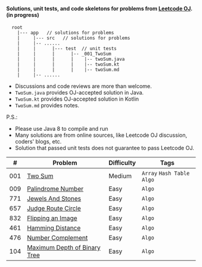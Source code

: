 #### Solutions, unit tests, and code skeletons for problems from [Leetcode OJ](https://leetcode.com/problemset/algorithms/).  (in progress)

```plain
  root
    |--- app   // solutions for problems
    |     |--- src   // solutions for problems
    |     |-- ......
    |     |      |--- test  // unit tests
    |     |      |      |-- _001_TwoSum
    |     |      |      |    |-- twoSum.java 
    |     |      |      |    |-- twoSum.kt
    |     |      |      |    |-- twoSum.md
    |     |-- ......

```

* Discussions and code reviews are more than welcome.
* `TwoSum.java` provides OJ-accepted solution in Java.
* `TwoSum.kt` provides OJ-accepted solution in Kotlin
* `TwoSum.md` provides notes. 

P.S.:
- Please use Java 8 to compile and run
- Many solutions are from online sources, like Leetcode OJ discussion, coders' blogs, etc.
- Solution that passed unit tests does not guarantee to pass Leetcode OJ.

| # | Problem | Difficulty | Tags |
| :---: | ---- | ---- | ---- |
| 001 | [Two Sum](https://github.com/underwindfall/LeetCode/tree/master/app/src/test/java/com/qifan/leetcode/problems/twoSum) | Medium | `Array` `Hash Table` `Algo` |
| 009 | [Palindrome Number](https://github.com/underwindfall/LeetCode/tree/master/app/src/test/java/com/qifan/leetcode/problems/palindromeNumber) | Easy | `Algo`  |
| 771 | [Jewels And Stones](https://github.com/underwindfall/LeetCode/tree/master/app/src/test/java/com/qifan/leetcode/problems/jewelsAndStones) | Easy | `Algo`  |
| 657 | [Judge Route Circle](https://github.com/underwindfall/LeetCode/tree/master/app/src/test/java/com/qifan/leetcode/problems/judgeRouteCircle) | Easy | `Algo`  |
| 832 | [Flipping an Image](https://github.com/underwindfall/LeetCode/tree/master/app/src/test/java/com/qifan/leetcode/problems/flippinganImage) | Easy | `Algo`  |
| 461 | [Hamming Distance](https://github.com/underwindfall/LeetCode/tree/master/app/src/test/java/com/qifan/leetcode/problems/hammingDistance) | Easy | `Algo`  |
| 476 | [Number Complement](https://github.com/underwindfall/LeetCode/tree/master/app/src/test/java/com/qifan/leetcode/problems/numberComplement) | Easy | `Algo`  |
| 104 | [Maximum Depth of Binary Tree](https://github.com/underwindfall/LeetCode/tree/master/app/src/test/java/com/qifan/leetcode/problems/maximumDepthofBinaryTree) | Easy | `Algo`  |